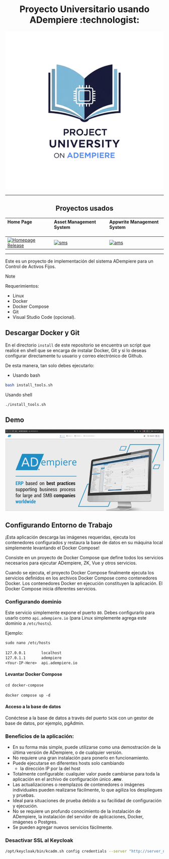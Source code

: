 <h1 align="center">Proyecto Universitario usando ADempiere :technologist:</h1>

<p align="center">
  <a href="https://github.com/jesusalbujas/CONTROL-PST/blob/main/LICENSE">
  <a href="https://github.com/jesusalbujas/"> <img width=600px  src="./docs/logo.jpg" alt="Logo"/> </a>
  </a>
</p>

---

<h2 align="center">Proyectos usados</h2>

<div align="center">

| Home Page                                                               | Asset Management System                                                 | Appwrite Management System                                               |
| :---------------------------------------------------------------------- | :---------------------------------------------------------------------- | :----------------------------------------------------------------------- |
| [![Homepage Release](https://img.shields.io/github/v/release/jesusalbujas/project-landing-page)](https://github.com/jesusalbujas/project-landing-page) | [![sms](https://img.shields.io/github/v/release/jesusalbujas/assets-management-system)](https://github.com/jesusalbujas/assets-management-system) | [![ams](https://img.shields.io/github/v/release/jesusalbujas/appwrite-management-system)](https://github.com/jesusalbujas/appwrite-management-system) |

</div>

---

Este es un proyecto de implementación del sistema ADempiere para un Control de Activos Fijos.

> [!NOTE]
> Requerimientos:
> - Linux
> - Docker
> - Docker Compose
> - Git
> - Visual Studio Code (opcional).

## Descargar Docker y Git

En el directorio `install` de este repositorio se encuentra un script que realicé en shell que se encarga de instalar Docker, Git y si lo deseas configurar directamente tu usuario y correo electrónico de Github.

De esta manera, tan solo debes ejecutarlo:

- Usando bash

```bash
bash install_tools.sh
```

Usando shell

```shell\
./install_tools.sh
```

## Demo

![ADempiere Demo](./docs/ADempiere_demo.gif)

## Configurando Entorno de Trabajo

¡Esta aplicación descarga las imágenes requeridas, ejecuta los contenedores configurados y restaura la base de datos en su máquina local simplemente levantando el Docker Compose!

Consiste en un proyecto de Docker Compose que define todos los servicios necesarios para ejecutar ADempiere, ZK, Vue y otros servicios.

Cuando se ejecuta, el proyecto Docker Compose finalmente ejecuta los servicios definidos en los archivos Docker Compose como contenedores Docker. Los contenedores Docker en ejecución constituyen la aplicación. El Docker Compose inicia diferentes servicios.

### Configurando dominio
Este servicio simplemente expone el puerto `80`. Debes configurarlo para usarlo como `api.adempiere.io` (para Linux simplemente agrega este dominio a `/etc/hosts`).

Ejemplo:

```shell
sudo nano /etc/hosts

127.0.0.1       localhost
127.0.1.1       adempiere
<Your-IP-Here>  api.adempiere.io
```

#### Levantar Docker Compose

```
cd docker-compose

docker compose up -d
```

#### Acceso a la base de datos

Conéctese a la base de datos a través del puerto `5436` con un gestor de base de datos, por ejemplo, pgAdmin.

### Beneficios de la aplicación:

- En su forma más simple, puede utilizarse como una demostración de la última versión de ADempiere, o de cualquier versión.
- No requiere una gran instalación para ponerlo en funcionamiento.
- Puede ejecutarse en diferentes hosts solo cambiando
  - la dirección IP por la del host
- Totalmente configurable: cualquier valor puede cambiarse para toda la aplicación en el archivo de configuración único **.env**.
- Las actualizaciones o reemplazos de contenedores o imágenes individuales pueden realizarse fácilmente, lo que agiliza los despliegues y pruebas.
- Ideal para situaciones de prueba debido a su facilidad de configuración y ejecución.
- No se requiere un profundo conocimiento de la instalación de ADempiere, la instalación del servidor de aplicaciones, Docker, imágenes o Postgres.
- Se pueden agregar nuevos servicios fácilmente.

### Desactivar SSL al Keycloak

```sh
/opt/keycloak/bin/kcadm.sh config credentials --server "http://server_name:3333" --realm master --user admin --password admin && /opt/keycloak/bin/kcadm.sh update realms/master -s sslRequired=NONE
```
